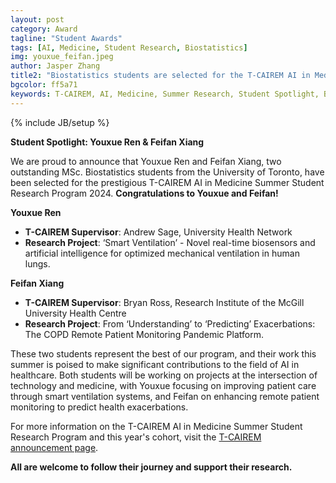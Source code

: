 ```yaml
---
layout: post
category: Award
tagline: "Student Awards"
tags: [AI, Medicine, Student Research, Biostatistics]
img: youxue_feifan.jpeg
author: Jasper Zhang
title2: "Biostatistics students are selected for the T-CAIREM AI in Medicine Summer Student Research Program 2024"
bgcolor: ff5a71
keywords: T-CAIREM, AI, Medicine, Summer Research, Student Spotlight, Biostatistics, Youxue Ren, Feifan Xiang
---
```


{% include JB/setup %}

**Student Spotlight: Youxue Ren & Feifan Xiang**

We are proud to announce that Youxue Ren and Feifan Xiang, two outstanding MSc. Biostatistics students from the University of Toronto, have been selected for the prestigious T-CAIREM AI in Medicine Summer Student Research Program 2024. **Congratulations to Youxue and Feifan!**

<!--more-->

**Youxue Ren**

- **T-CAIREM Supervisor**: Andrew Sage, University Health Network
- **Research Project**: ‘Smart Ventilation’ - Novel real-time biosensors and artificial intelligence for optimized mechanical ventilation in human lungs.

**Feifan Xiang**

- **T-CAIREM Supervisor**: Bryan Ross, Research Institute of the McGill University Health Centre
- **Research Project**: From ‘Understanding’ to ‘Predicting’ Exacerbations: The COPD Remote Patient Monitoring Pandemic Platform.

These two students represent the best of our program, and their work this summer is poised to make significant contributions to the field of AI in healthcare. Both students will be working on projects at the intersection of technology and medicine, with Youxue focusing on improving patient care through smart ventilation systems, and Feifan on enhancing remote patient monitoring to predict health exacerbations.

For more information on the T-CAIREM AI in Medicine Summer Student Research Program and this year's cohort, visit the [T-CAIREM announcement page](https://tcairem.utoronto.ca/news/t-cairem-announces-2024-cohort-summer-research-students).

**All are welcome to follow their journey and support their research.**
